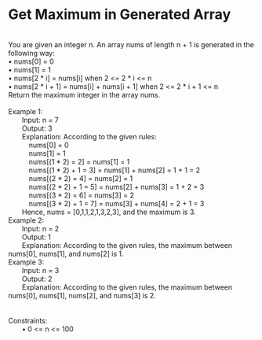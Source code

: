 <h1>Get Maximum in Generated Array</h1>
<p><br>
You are given an integer n. An array nums of length n + 1 is generated in the following way:<br>
• nums[0] = 0<br>
• nums[1] = 1<br>
• nums[2 * i] = nums[i] when 2 <= 2 * i <= n<br>
• nums[2 * i + 1] = nums[i] + nums[i + 1] when 2 <= 2 * i + 1 <= n<br>
Return the maximum integer in the array nums.<br>
 <br>
Example 1:<br>
&emsp;&emsp;Input: n = 7<br>
&emsp;&emsp;Output: 3<br>
&emsp;&emsp;Explanation: According to the given rules:<br>
&emsp;&emsp;&emsp;nums[0] = 0<br>
&emsp;&emsp;&emsp;nums[1] = 1<br>
&emsp;&emsp;&emsp;nums[(1 * 2) = 2] = nums[1] = 1<br>
&emsp;&emsp;&emsp;nums[(1 * 2) + 1 = 3] = nums[1] + nums[2] = 1 + 1 = 2<br>
&emsp;&emsp;&emsp;nums[(2 * 2) = 4] = nums[2] = 1<br>
&emsp;&emsp;&emsp;nums[(2 * 2) + 1 = 5] = nums[2] + nums[3] = 1 + 2 = 3<br>
&emsp;&emsp;&emsp;nums[(3 * 2) = 6] = nums[3] = 2<br>
&emsp;&emsp;&emsp;nums[(3 * 2) + 1 = 7] = nums[3] + nums[4] = 2 + 1 = 3<br>
&emsp;&emsp;Hence, nums = [0,1,1,2,1,3,2,3], and the maximum is 3.<be>
<br>
Example 2:<br>
&emsp;&emsp;Input: n = 2<br>
&emsp;&emsp;Output: 1<br>
&emsp;&emsp;Explanation: According to the given rules, the maximum between nums[0], nums[1], and nums[2] is 1.<be>
<br>
Example 3:<br>
&emsp;&emsp;Input: n = 3<br>
&emsp;&emsp;Output: 2<br>
&emsp;&emsp;Explanation: According to the given rules, the maximum between nums[0], nums[1], nums[2], and nums[3] is 2.<br>
<br>
<br>
Constraints:<br>
&emsp;&emsp;• 0 <= n <= 100<br></p>

